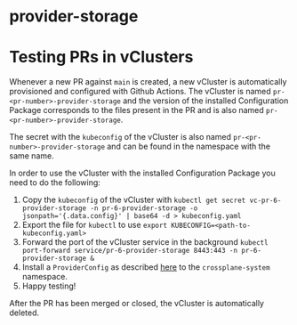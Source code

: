 # provider-storage

# Testing PRs in vClusters

Whenever a new PR against `main` is created, a new vCluster is automatically provisioned and configured with Github Actions. The vCluster is named `pr-<pr-number>-provider-storage` and the version of the installed Configuration Package corresponds to the files present in the PR and is also named `pr-<pr-number>-provider-storage`.

The secret with the `kubeconfig` of the vCluster is also named `pr-<pr-number>-provider-storage` and can be found in the namespace with the same name.

In order to use the vCluster with the installed Configuration Package you need to do the following:

1. Copy the `kubeconfig` of the vCluster with `kubectl get secret vc-pr-6-provider-storage -n pr-6-provider-storage -o jsonpath='{.data.config}' | base64 -d > kubeconfig.yaml`
1. Export the file for `kubectl` to use `export KUBECONFIG=<path-to-kubeconfig.yaml>`
1. Forward the port of the vCluster service in the background `kubectl port-forward service/pr-6-provider-storage 8443:443 -n pr-6-provider-storage &`
1. Install a `ProviderConfig` as described [here](https://marketplace.upbound.io/providers/vshn/provider-minio/v0.4.4/resources/minio.crossplane.io/ProviderConfig/v1) to the `crossplane-system` namespace.
1. Happy testing!

After the PR has been merged or closed, the vCluster is automatically deleted.
